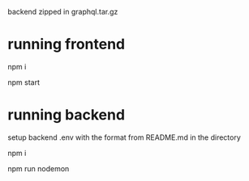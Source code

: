 backend zipped in graphql.tar.gz

# running frontend
npm i

npm start

# running backend
setup backend .env with the format from README.md in the directory

npm i

npm run nodemon

